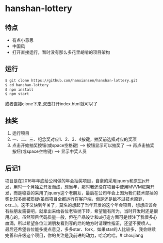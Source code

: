 # hanshan-lottery
## 特点
- 有点小意思
- 中国风
- 打开直接运行，暂时没有那么多花里胡哨的项目架构

## 运行
```bash
$ git clone https://github.com/hanxiansen/hanshan-lottery.git
$ cd hanshan-lottery
$ npm install
$ npm start
```
或者直接clone下来,双击打开index.html就可以了

## 抽奖
1. 运行项目
2. 一、二、三、纪念奖对应1、2、3、4按键，抽奖前选择对应的奖项
3. 点击开始抽奖按钮(或space空格键) —> 按钮显示可以抽奖了 —> 再点击抽奖按钮(或space空格键) —> 显示中奖人员


## 后记1
项目是在2016年年底给公司做的年会抽奖项目，自豪的采用jquery和原生js开发，用时一个月独立开发而成，想当年，那时我还没在项目中使用MVVM框架开发，而是稳妥的采用了jquery这个老朋友，最后在公司年会上因为我们技术部抽的奖比较多而被质疑(虽然项目全都运行在客户端，但是还是敌不过技术原罪，orz...)。这不又快到年关了，莫名的想起了当年开发的这个年会项目，想想应该会有些朋友需要吧，就拿出来给各位老铁抛下砖，希望能有所为，当时开发时还是很用心的，虽然项目代码质量一般，但在产品设计和ui打造方面可是倾注了我很多心血滴，所以希望各位江湖朋友看到写的烂的地方时请理性指正，还望不要喷人。
最后还希望各位能多提点意见，多多star、fork，如果star的人比较多，我会继续完善和升级这个项目，你的关注是我前进的动力，哈哈哈哈。# choujiang
